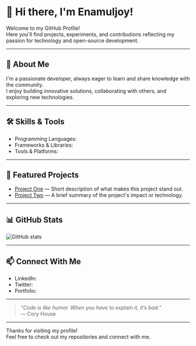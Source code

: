 # 👋 Hi there, I'm Enamuljoy!

Welcome to my GitHub Profile!  
Here you'll find projects, experiments, and contributions reflecting my passion for technology and open-source development.

---

## 🚀 About Me

I'm a passionate developer, always eager to learn and share knowledge with the community.  
I enjoy building innovative solutions, collaborating with others, and exploring new technologies.

---

## 🛠️ Skills & Tools

- Programming Languages: <!-- Add your top languages here (e.g., Python, JavaScript, etc.) -->
- Frameworks & Libraries: <!-- Add frameworks you love (e.g., React, Django, etc.) -->
- Tools & Platforms: <!-- List tools or platforms (e.g., Git, Docker, AWS, etc.) -->

---

## 🌟 Featured Projects

<!-- Highlight 2-3 favorite or most popular projects with short descriptions and links -->

- [Project One](#) — Short description of what makes this project stand out.
- [Project Two](#) — A brief summary of the project's impact or technology.

---

## 📊 GitHub Stats

![GitHub stats](https://github-readme-stats.vercel.app/api?username=Enamuljoy&show_icons=true&theme=radical)

---

## 📫 Connect With Me

- LinkedIn: <!-- Your LinkedIn URL -->
- Twitter: <!-- Your Twitter handle -->
- Portfolio: <!-- Your personal website or portfolio -->

---

> *“Code is like humor. When you have to explain it, it’s bad.”*  
> — Cory House

---

Thanks for visiting my profile!  
Feel free to check out my repositories and connect with me.
